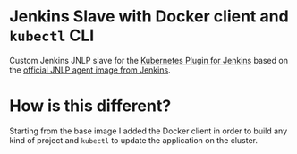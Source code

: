 # Jenkins Slave with Docker client and `kubectl` CLI

Custom Jenkins JNLP slave for the [Kubernetes Plugin for Jenkins](github.com/jenkinsci/kubernetes-plugin) based on the [official JNLP agent image from Jenkins](https://github.com/jenkinsci/docker-jnlp-slave).

# How is this different?

Starting from the base image I added the Docker client in order to build any kind of project and `kubectl` to update the application on the cluster.
